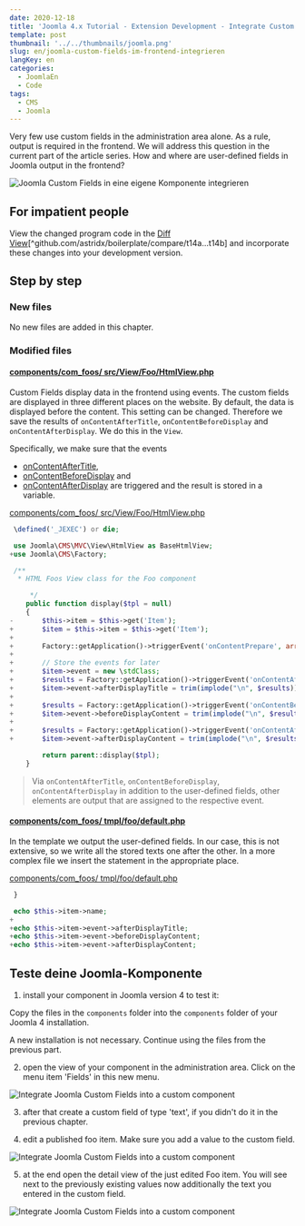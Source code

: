 ```yaml
---
date: 2020-12-18
title: 'Joomla 4.x Tutorial - Extension Development - Integrate Custom Fields in Frontend'
template: post
thumbnail: '../../thumbnails/joomla.png'
slug: en/joomla-custom-fields-im-frontend-integrieren
langKey: en
categories:
  - JoomlaEn
  - Code
tags:
  - CMS
  - Joomla
---
```


Very few use custom fields in the administration area alone. As a rule, output is required in the frontend. We will address this question in the current part of the article series. How and where are user-defined fields in Joomla output in the frontend?

![Joomla Custom Fields in eine eigene Komponente integrieren](/images/j4x18x1.png)

## For impatient people

View the changed program code in the [Diff View](https://github.com/astridx/boilerplate/compare/t14a...t14b)[^github.com/astridx/boilerplate/compare/t14a...t14b] and incorporate these changes into your development version.

## Step by step

### New files

No new files are added in this chapter.

### Modified files

<!-- prettier-ignore -->
#### [components/com\_foos/ src/View/Foo/HtmlView.php ](https://github.com/astridx/boilerplate/compare/t14a...t14b#diff-02a4c6dd3e5ef61740a32d58e2b6a7fbcbeb430b6b03e3f740934fa296fc0c82)

Custom Fields display data in the frontend using events. The custom fields are displayed in three different places on the website. By default, the data is displayed before the content. This setting can be changed. Therefore we save the results of `onContentAfterTitle`, `onContentBeforeDisplay` and `onContentAfterDisplay`. We do this in the `View`.

Specifically, we make sure that the events

- [onContentAfterTitle](https://docs.joomla.org/Plugin/Events/Content#onContentAfterTitle),
- [onContentBeforeDisplay](https://docs.joomla.org/Plugin/Events/Content#onContentBeforeDisplay) and
- [onContentAfterDisplay](https://docs.joomla.org/Plugin/Events/Content#onContentAfterDisplay)
  are triggered and the result is stored in a variable.

[components/com_foos/ src/View/Foo/HtmlView.php ](https://github.com/astridx/boilerplate/blob/54b05b97d53ba27cb0a07f1c3f6ba5aa344e2750/src/components/com_foos/src/View/Foo/HtmlView.php)

```php {diff}
 \defined('_JEXEC') or die;

 use Joomla\CMS\MVC\View\HtmlView as BaseHtmlView;
+use Joomla\CMS\Factory;

 /**
  * HTML Foos View class for the Foo component

 	 */
 	public function display($tpl = null)
 	{
-		$this->item = $this->get('Item');
+		$item = $this->item = $this->get('Item');
+
+		Factory::getApplication()->triggerEvent('onContentPrepare', array ('com_foos.foo', &$item));
+
+		// Store the events for later
+		$item->event = new \stdClass;
+		$results = Factory::getApplication()->triggerEvent('onContentAfterTitle', array('com_foos.foo', &$item, &$item->params));
+		$item->event->afterDisplayTitle = trim(implode("\n", $results));
+
+		$results = Factory::getApplication()->triggerEvent('onContentBeforeDisplay', array('com_foos.foo', &$item, &$item->params));
+		$item->event->beforeDisplayContent = trim(implode("\n", $results));
+
+		$results = Factory::getApplication()->triggerEvent('onContentAfterDisplay', array('com_foos.foo', &$item, &$item->params));
+		$item->event->afterDisplayContent = trim(implode("\n", $results));

 		return parent::display($tpl);
 	}

```

> Via `onContentAfterTitle`, `onContentBeforeDisplay`, `onContentAfterDisplay` in addition to the user-defined fields, other elements are output that are assigned to the respective event.

<!-- prettier-ignore -->
#### [components/com\_foos/ tmpl/foo/default.php](https://github.com/astridx/boilerplate/compare/t14a...t14b#diff-11c9422cefaceff18372b720bf0e2f8fb05cda454054cd3bc38faf6a39e4f7d6)

In the template we output the user-defined fields. In our case, this is not extensive, so we write all the stored texts one after the other. In a more complex file we insert the statement in the appropriate place.

[components/com_foos/ tmpl/foo/default.php](https://github.com/astridx/boilerplate/blob/6f52944757be5b7839c787338dc81932d7d25b59/src/components/com_foos/tmpl/foo/default.php)

```php {diff}
 }

 echo $this->item->name;
+
+echo $this->item->event->afterDisplayTitle;
+echo $this->item->event->beforeDisplayContent;
+echo $this->item->event->afterDisplayContent;

```

## Teste deine Joomla-Komponente

1. install your component in Joomla version 4 to test it:

Copy the files in the `components` folder into the `components` folder of your Joomla 4 installation.

A new installation is not necessary. Continue using the files from the previous part.

2. open the view of your component in the administration area. Click on the menu item 'Fields' in this new menu.

![Integrate Joomla Custom Fields into a custom component](/images/j4x17x1.png)

3. after that create a custom field of type 'text', if you didn't do it in the previous chapter.

4. edit a published foo item. Make sure you add a value to the custom field.

![Integrate Joomla Custom Fields into a custom component](/images/j4x18x1.png)

5. at the end open the detail view of the just edited Foo item. You will see next to the previously existing values now additionally the text you entered in the custom field.

![Integrate Joomla Custom Fields into a custom component](/images/j4x18x2.png)
